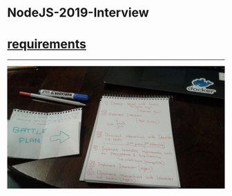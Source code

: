 # NodeJS-2019-Interview

# [requirements](./requirements.pdf)
--------------
![battle plan](./images/battle_plan.jpeg)
